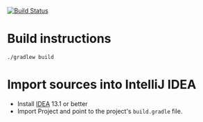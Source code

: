 [![Build Status](https://travis-ci.org/cbeams/libjava.svg?branch=master)](https://travis-ci.org/cbeams/libjava)

# Build instructions

    ./gradlew build

# Import sources into IntelliJ IDEA

 - Install [IDEA](http://www.jetbrains.com/idea) 13.1 or better
 - Import Project and point to the project's `build.gradle` file.
